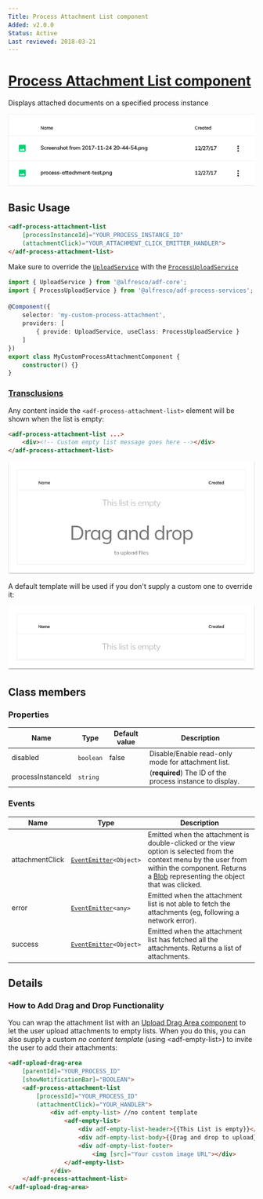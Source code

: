 ```yaml
---
Title: Process Attachment List component
Added: v2.0.0
Status: Active
Last reviewed: 2018-03-21
---
```


# [Process Attachment List component](../../lib/process-services/attachment/process-attachment-list.component.ts "Defined in process-attachment-list.component.ts")

Displays attached documents on a specified process instance

![process-attachment-list-sample](../docassets/images/process-attachment-list.png)

## Basic Usage

```html
<adf-process-attachment-list
    [processInstanceId]="YOUR_PROCESS_INSTANCE_ID"
    (attachmentClick)="YOUR_ATTACHMENT_CLICK_EMITTER_HANDLER">
</adf-process-attachment-list>
```

Make sure to override the [`UploadService`](../core/upload.service.md) with the [`ProcessUploadService`](../../lib/process-services/task-list/services/process-upload.service.ts)

```ts
import { UploadService } from '@alfresco/adf-core';
import { ProcessUploadService } from '@alfresco/adf-process-services';

@Component({
    selector: 'my-custom-process-attachment',
    providers: [
        { provide: UploadService, useClass: ProcessUploadService }
    ]
})
export class MyCustomProcessAttachmentComponent {
    constructor() {}
}
```

### [Transclusions](../user-guide/transclusion.md)

Any content inside the `<adf-process-attachment-list>` element will be shown when
the list is empty:

```html
<adf-process-attachment-list ...>
    <div><!-- Custom empty list message goes here --></div>
</adf-process-attachment-list>
```

![custom-no-content-drag-drop-template-sample](../docassets/images/custom-no-content-drag-drop-template.png)

A default template will be used if you don't supply a custom one to override it:

![default-no-content-template-sample](../docassets/images/default-no-content-template.png)

## Class members

### Properties

| Name | Type | Default value | Description |
| ---- | ---- | ------------- | ----------- |
| disabled | `boolean` | false | Disable/Enable read-only mode for attachment list. |
| processInstanceId | `string` |  | (**required**) The ID of the process instance to display. |

### Events

| Name | Type | Description |
| ---- | ---- | ----------- |
| attachmentClick | [`EventEmitter`](https://angular.io/api/core/EventEmitter)`<Object>` | Emitted when the attachment is double-clicked or the view option is selected from the context menu by the user from within the component. Returns a [Blob](https://developer.mozilla.org/en-US/docs/Web/API/Blob) representing the object that was clicked. |
| error | [`EventEmitter`](https://angular.io/api/core/EventEmitter)`<any>` | Emitted when the attachment list is not able to fetch the attachments (eg, following a network error). |
| success | [`EventEmitter`](https://angular.io/api/core/EventEmitter)`<Object>` | Emitted when the attachment list has fetched all the attachments. Returns a list of attachments. |

## Details

### How to Add Drag and Drop Functionality

You can wrap the attachment list with an
[Upload Drag Area component](../content-services/upload-drag-area.component.md)
to let the user upload attachments to empty lists. When you do this, you can also supply
a custom _no content template_ (using &lt;adf-empty-list>) to invite the user to add their attachments:

<!-- {% raw %} -->

```html
<adf-upload-drag-area
    [parentId]="YOUR_PROCESS_ID"
    [showNotificationBar]="BOOLEAN">
    <adf-process-attachment-list  
        [processId]="YOUR_PROCESS_ID"
        (attachmentClick)="YOUR_HANDLER">
            <div adf-empty-list> //no content template
                <adf-empty-list>
                    <div adf-empty-list-header>{{This List is empty}}</div>
                    <div adf-empty-list-body>{{Drag and drop to upload}}</div>
                    <div adf-empty-list-footer>
                        <img [src]="Your custom image URL"></div> 
                </adf-empty-list>
            </div>
    </adf-process-attachment-list>
</adf-upload-drag-area>
```

<!-- {% endraw %} -->

